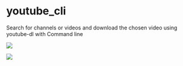 # youtube_cli

Search for channels or videos and download the chosen video using youtube-dl with Command line

![](https://i.ibb.co/ssKvJQM/youtube.png)

![](https://i.ibb.co/3p5mDr6/prog2.png)
